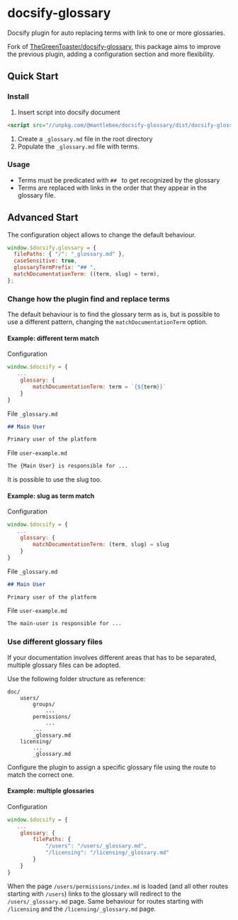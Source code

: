 # docsify-glossary

Docsify plugin for auto replacing terms with link to one or more glossaries.

Fork of [TheGreenToaster/docsify-glossary](https://github.com/TheGreenToaster/docsify-glossary), this package aims to improve the previous plugin, adding a configuration section and more flexibility.

## Quick Start

### Install

1. Insert script into docsify document

```html
<script src="//unpkg.com/@mantlebee/docsify-glossary/dist/docsify-glossary.min.js"</script
```

1. Create a `_glossary.md` file in the root directory
1. Populate the `_glossary.md` file with terms.

### Usage

- Terms must be predicated with `## ` to get recognized by the glossary
- Terms are replaced with links in the order that they appear in the glossary file.

## Advanced Start

The configuration object allows to change the default behaviour.

```javascript
window.$docsify.glossary = {
  filePaths: { "/": "_glossary.md" },
  caseSensitive: true,
  glossaryTermPrefix: "## ",
  matchDocumentationTerm: ((term, slug) = term),
};
```

### Change how the plugin find and replace terms

The default behaviour is to find the glossary term as is, but is possible to use a different pattern, changing the `matchDocumentationTerm` option.

#### Example: different term match

Configuration

```javascript
window.$docsify = {
   ...
    glossary: {
        matchDocumentationTerm: term = `{${term}}`
    }
}
```

File `_glossary.md`

```markdown
## Main User

Primary user of the platform
```

File `user-example.md`

```markdown
The {Main User} is responsible for ...
```

It is possible to use the slug too.

#### Example: slug as term match

Configuration

```javascript
window.$docsify = {
   ...
    glossary: {
        matchDocumentationTerm: (term, slug) = slug
    }
}
```

File `_glossary.md`

```markdown
## Main User

Primary user of the platform
```

File `user-example.md`

```markdown
The main-user is responsible for ...
```

### Use different glossary files

If your documentation involves different areas that has to be separated, multiple glossary files can be adopted.

Use the following folder structure as reference:

```
doc/
    users/
        groups/
            ...
        permissions/
            ...
        ...
        _glossary.md
    licensing/
        ...
        _glossary.md
```

Configure the plugin to assign a specific glossary file using the route to match the correct one.

#### Example: multiple glossaries

Configuration

```javascript
window.$docsify = {
   ...
    glossary: {
        filePaths: {
            "/users": "/users/_glossary.md",
            "/licensing": "/licensing/_glossary.md"
        }
    }
}
```

When the page `/users/permissions/index.md` is loaded (and all other routes starting with `/users`) links to the glossary will redirect to the `/users/_glossary.md` page. Same behaviour for routes starting with `/licensing` and the `/licensing/_glossary.md` page.
